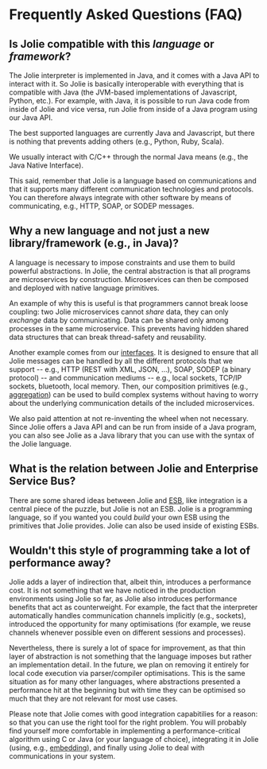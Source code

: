 <!--Themed-->

# Frequently Asked Questions (FAQ)


## Is Jolie compatible with this _language_ or _framework_?

The Jolie interpreter is implemented in Java, and it comes with a Java API to interact with it.
So Jolie is basically interoperable with everything that is compatible with Java (the JVM-based implementations of Javascript, Python, etc.).
For example, with Java, it is possible to run Java code from inside of Jolie and vice versa, run Jolie from inside of a Java program using our Java API.

The best supported languages are currently Java and Javascript, but there is nothing that prevents adding others (e.g., Python, Ruby, Scala).

We usually interact with C/C++ through the normal Java means (e.g., the Java Native Interface).

This said, remember that Jolie is a language based on communications and that it supports many different communication technologies and protocols.
You can therefore always integrate with other software by means of communicating, e.g., HTTP, SOAP, or SODEP messages.

## Why a new language and not just a new library/framework (e.g., in Java)?

A language is necessary to impose constraints and use them to build powerful abstractions.
In Jolie, the central abstraction is that all programs are microservices by construction. Microservices can then be composed and deployed with native language primitives.

An example of why this is useful is that programmers cannot break loose coupling: two Jolie microservices cannot _share_ data, they can only _exchange_ data by communicating. Data can be shared only among processes in the same microservice. This prevents having hidden shared data structures that can break thread-safety and reusability.

Another example comes from our [interfaces](https://docs.jolie-lang.org/v1.12.x/language-tools-and-standard-library/basics/interfaces/index.html). It is designed to ensure that all Jolie messages can be handled by all the different protocols that we support -- e.g., HTTP (REST with XML, JSON, ...), SOAP, SODEP (a binary protocol) -- and communication mediums -- e.g., local sockets, TCP/IP sockets, bluetooth, local memory.
Then, our composition primitives (e.g., [aggregation](https://docs.jolie-lang.org/v1.12.x/language-tools-and-standard-library/architectural-composition/aggregation/index.html)) can be used to build complex systems without having to worry about the underlying communication details of the included microservices.

We also paid attention at not re-inventing the wheel when not necessary. Since Jolie offers a Java API and can be run from inside of a Java program, you can also see Jolie as a Java library that you can use with the syntax of the Jolie language.

## What is the relation between Jolie and Enterprise Service Bus?

There are some shared ideas between Jolie and [ESB](http://en.wikipedia.org/wiki/Enterprise_service_bus), like integration is a central piece of the puzzle, but Jolie is not an ESB.
Jolie is a programming language, so if you wanted you could _build_ your own ESB using the primitives that Jolie provides. Jolie can also be used inside of existing ESBs.

## Wouldn't this style of programming take a lot of performance away?

Jolie adds a layer of indirection that, albeit thin, introduces a performance cost.
It is not something that we have noticed in the production environments using Jolie so far, as Jolie also introduces performance benefits that act as counterweight. For example, the fact that the interpreter automatically handles communication channels implicitly (e.g., sockets), introduced the opportunity for many optimisations (for example, we reuse channels whenever possible even on different sessions and processes).

Nevertheless, there is surely a lot of space for improvement, as that thin layer of abstraction is not something that the language imposes but rather an implementation detail. In the future, we plan on removing it entirely for local code execution via parser/compiler optimisations. This is the same situation as for many other languages, where abstractions presented a performance hit at the beginning but with time they can be optimised so much that they are not relevant for most use cases.

Please note that Jolie comes with good integration capabitilies for a reason: so that you can use the right tool for the right problem.
You will probably find yourself more comfortable in implementing a performance-critical algorithm using C or Java (or your language of choice), integrating it in Jolie (using, e.g., [embedding](http://docs.jolie-lang.org/#!documentation/architectural_composition/embedding.html)),
and finally using Jolie to deal with communications in your system.
